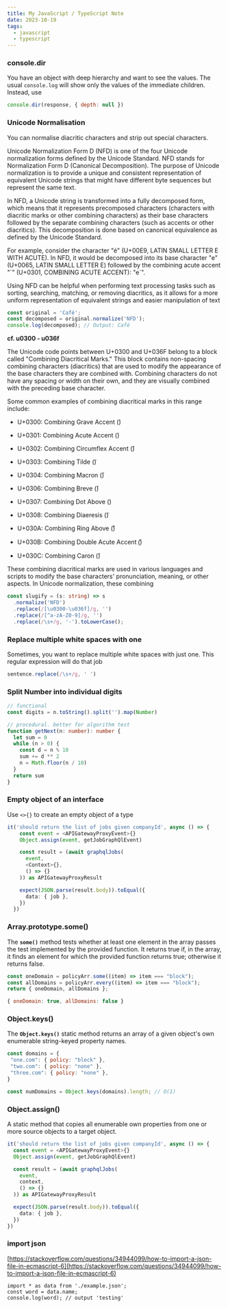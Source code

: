 ```yaml
---
title: My JavaScript / TypeScript Note
date: 2023-10-19
tags:
  - javascript
  - typescript
---
```


### console.dir

You have an object with deep hierarchy and want to see the values. The usual `console.log` will show only the values of the immediate children. Instead, use

```javascript
console.dir(response, { depth: null })
```

### Unicode Normalisation

You can normalise diacritic characters and strip out special characters.

Unicode Normalization Form D (NFD) is one of the four Unicode normalization forms defined by the Unicode Standard. NFD stands for Normalization Form D (Canonical Decomposition). The purpose of Unicode normalization is to provide a unique and consistent representation of equivalent Unicode strings that might have different byte sequences but represent the same text.

In NFD, a Unicode string is transformed into a fully decomposed form, which means that it represents precomposed characters (characters with diacritic marks or other combining characters) as their base characters followed by the separate combining characters (such as accents or other diacritics). This decomposition is done based on canonical equivalence as defined by the Unicode Standard.

For example, consider the character "é" (U+00E9, LATIN SMALL LETTER E WITH ACUTE). In NFD, it would be decomposed into its base character "e" (U+0065, LATIN SMALL LETTER E) followed by the combining acute accent "´" (U+0301, COMBINING ACUTE ACCENT): "e´".

Using NFD can be helpful when performing text processing tasks such as sorting, searching, matching, or removing diacritics, as it allows for a more uniform representation of equivalent strings and easier manipulation of text

```typescript
const original = 'Café';
const decomposed = original.normalize('NFD');
console.log(decomposed); // Output: Café
```

**cf. u0300 - u036f**

The Unicode code points between U+0300 and U+036F belong to a block called "Combining Diacritical Marks." This block contains non-spacing combining characters (diacritics) that are used to modify the appearance of the base characters they are combined with. Combining characters do not have any spacing or width on their own, and they are visually combined with the preceding base character.

Some common examples of combining diacritical marks in this range include:

- U+0300: Combining Grave Accent (̀)

- U+0301: Combining Acute Accent (́)

- U+0302: Combining Circumflex Accent (̂)

- U+0303: Combining Tilde (̃)

- U+0304: Combining Macron (̄)

- U+0306: Combining Breve (̆)

- U+0307: Combining Dot Above (̇)

- U+0308: Combining Diaeresis (̈)

- U+030A: Combining Ring Above (̊)

- U+030B: Combining Double Acute Accent (̋)

- U+030C: Combining Caron (̌)

These combining diacritical marks are used in various languages and scripts to modify the base characters' pronunciation, meaning, or other aspects. In Unicode normalization, these combining

```typescript
const slugify = (s: string) => s
  .normalize('NFD')
  .replace(/[\u0300-\u036f]/g, '')
  .replace(/[^a-zA-Z0-9]/g, '')
  .replace(/\s+/g, '-').toLowerCase();
```

### Replace multiple white spaces with one

Sometimes, you want to replace multiple white spaces with just one. This regular expression will do that job

```typescript
sentence.replace(/\s+/g, ' ')
```

### Split Number into individual digits

```typescript
// functional
const digits = n.toString().split('').map(Number)

// procedural. better for algorithm test
function getNext(n: number): number {
  let sum = 0
  while (n > 0) {
    const d = n % 10
    sum += d ** 2
    n = Math.floor(n / 10)
  }
  return sum
}
```

### Empty object of an interface

Use `<>{}` to create an empty object of a type

```typescript
it('should return the list of jobs given companyId', async () => {
    const event = <APIGatewayProxyEvent>{}
    Object.assign(event, getJobGraphQlEvent)

    const result = (await graphqlJobs(
      event,
      <Context>{},
      () => {}
    )) as APIGatewayProxyResult

    expect(JSON.parse(result.body)).toEqual({
      data: { job },
    })
  })
```

### Array.prototype.some()

The **`some()`** method tests whether at least one element in the array passes the test implemented by the provided function. It returns true if, in the array, it finds an element for which the provided function returns true; otherwise it returns false. 

```javascript
const oneDomain = policyArr.some((item) => item === "block");
const allDomains = policyArr.every((item) => item === "block");
return { oneDomain, allDomains };

{ oneDomain: true, allDomains: false }
```

### **Object.keys()**

The **`Object.keys()`** static method returns an array of a given object's own enumerable string-keyed property names.

```javascript
const domains = {
 "one.com": { policy: "block" },
 "two.com": { policy: "none" },
 "three.com": { policy: "none" },
}

const numDomains = Object.keys(domains).length; // O(1)
```

### Object.assign()

A static method that copies all enumerable own properties from one or more source objects to a target object.

```typescript
it('should return the list of jobs given companyId', async () => {
  const event = <APIGatewayProxyEvent>{}
  Object.assign(event, getJobGraphQlEvent)

  const result = (await graphqlJobs(
    event,
    context,
    () => {}
  )) as APIGatewayProxyResult

  expect(JSON.parse(result.body)).toEqual({
    data: { job },
  })
})
```

### import json 

[https://stackoverflow.com/questions/34944099/how-to-import-a-json-file-in-ecmascript-6](https://stackoverflow.com/questions/34944099/how-to-import-a-json-file-in-ecmascript-6)

```shell
import * as data from './example.json';
const word = data.name;
console.log(word); // output 'testing'
```

